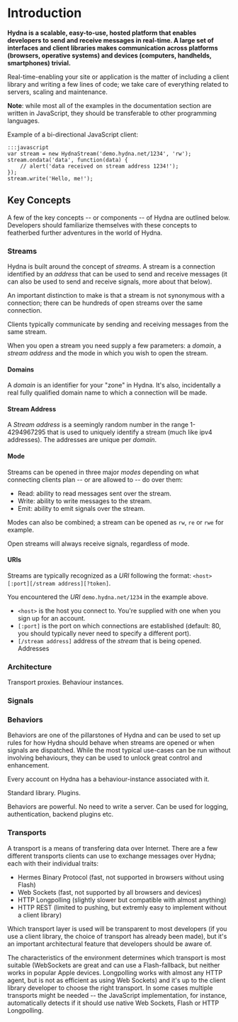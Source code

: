 # Introduction

**Hydna is a scalable, easy-to-use, hosted platform that enables developers to
send and receive messages in real-time. A large set of interfaces and client
libraries makes communication across platforms (browsers, operative systems)
and devices (computers, handhelds, smartphones) trivial.**

Real-time-enabling your site or application is the matter of including a
client library and writing a few lines of code; we take care of everything
related to servers, scaling and maintenance.

**Note**: while most all of the examples in the documentation section are
written in JavaScript, they should be transferable to other programming
languages.

Example of a bi-directional JavaScript client:

    :::javascript
    var stream = new HydnaStream('demo.hydna.net/1234', 'rw');
    stream.ondata('data', function(data) {
        // alert('data received on stream address 1234!');
    });
    stream.write('Hello, me!');

## Key Concepts

A few of the key concepts -- or components -- of Hydna are outlined below.
Developers should familiarize themselves with these concepts to featherbed 
further adventures in the world of Hydna.

### Streams

Hydna is built around the concept of *streams*. A stream is a connection
identified by an *address* that can be used to send and receive messages (it
can also be used to send and receive signals, more about that below).

An important distinction to make is that a stream is not synonymous with a
connection; there can be hundreds of open streams over the same connection.

Clients typically communicate by sending and receiving messages from the same
stream.

When you open a stream you need supply a few parameters: a *domain*, a
*stream address* and the mode in which you wish to open the stream.

#### Domains

A *domain* is an identifier for your "zone" in Hydna. It's also, incidentally
a real fully qualified domain name to which a connection will be made.

#### Stream Address

A *Stream address* is a seemingly random number in the range 1-4294967295 that
is used to uniquely identify a stream (much like ipv4 addresses). The
addresses are unique per *domain*.

#### Mode

Streams can be opened in three major *modes* depending on what connecting
clients plan -- or are allowed to -- do over them:

- Read: ability to read messages sent over the stream.
- Write: ability to write messages to the stream.
- Emit: ability to emit signals over the stream.

Modes can also be combined; a stream can be opened as `rw`, `re` or `rwe` for
example.

Open streams will always receive signals, regardless of mode.

#### URIs

Streams are typically recognized as a *URI* following the format:
`<host>[:port][/stream address][?token]`.

You encountered the *URI* `demo.hydna.net/1234` in the example above. 

- `<host>` is the host you connect to. You're supplied with one when you
  sign up for an account.
- `[:port]` is the port on which connections are established (default: 80, you
  should typically never need to specify a different port).
- `[/stream address]` address of the *stream* that is being opened. Addresses

### Architecture

Transport proxies. Behaviour instances.

### Signals

### Behaviors

Behaviors are one of the pillarstones of Hydna and can be used to set up
rules for how Hydna should behave when streams are opened or when signals
are dispatched. While the most typical use-cases can be run without involving
behaviours, they can be used to unlock great control and enhancement.

Every account on Hydna has a behaviour-instance associated with it.

Standard library. Plugins.

Behaviors are powerful. No need to write a server. Can be used for logging,
authentication, backend plugins etc.

### Transports

A transport is a means of transfering data over Internet. There are a few
different transports clients can use to exchange messages over Hydna; each
with their individual traits:

- Hermes Binary Protocol (fast, not supported in browsers without using Flash)
- Web Sockets (fast, not supported by all browsers and devices)
- HTTP Longpolling (slightly slower but compatible with almost anything)
- HTTP REST (limited to pushing, but extremly easy to implement without a
  client library)

Which transport layer is used will be transparent to most developers (if you
use a client library, the choice of transport has already been made), but it's
an important architectural feature that developers should be aware of.

The characteristics of the environment determines which transport is most
suitable (WebSockets are great and can use a Flash-fallback, but neither works
in popular Apple devices. Longpolling works with almost any HTTP agent, but is
not as efficient as using Web Sockets) and it's up to the client library
developer to choose the right transport. In some cases multiple transports
might be needed -- the JavaScript implementation, for instance, automatically
detects if it should use native Web Sockets, Flash or HTTP Longpolling.
